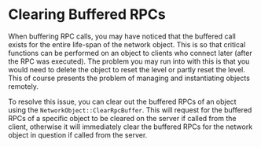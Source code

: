 # Clearing Buffered RPCs

When buffering RPC calls, you may have noticed that the buffered call exists for the entire life-span of the network object. This is so that critical functions can be performed on an object to clients who connect later (after the RPC was executed). The problem you may run into with this is that you would need to delete the object to reset the level or partly reset the level. This of course presents the problem of managing and instantiating objects remotely.

To resolve this issue, you can clear out the buffered RPCs of an object using the `NetworkObject::ClearRpcBuffer`. 
This will request for the buffered RPCs of a specific object to be cleared on the server if called from the client, otherwise it will immediately clear the buffered RPCs for the network object in question if called from the server.
